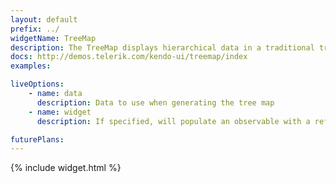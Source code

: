 ```yaml
---
layout: default
prefix: ../
widgetName: TreeMap
description: The TreeMap displays hierarchical data in a traditional tree structure.
docs: http://demos.telerik.com/kendo-ui/treemap/index
examples:

liveOptions:
    - name: data
      description: Data to use when generating the tree map
    - name: widget
      description: If specified, will populate an observable with a reference to the actual widget

futurePlans:
---
```


{% include widget.html %}
